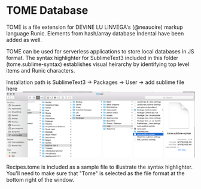 # TOME Database

TOME is a file extension for DEVINE LU LINVEGA's (@neauoire) markup language Runic. Elements from hash/array database Indental have been added as well. 

TOME can be used for serverless applications to store local databases in JS format. The syntax highlighter for SublimeText3 included in this folder (tome.sublime-syntax) establishes visual heirarchy by identifying top level items and Runic characters.

Installation path is SublimeText3 -> Packages -> User -> add sublime file here ![Screenshot](installation-path.png)

Recipes.tome is included as a sample file to illustrate the syntax highlighter. You'll need to make sure that "Tome" is selected as the file format at the bottom right of the window.


